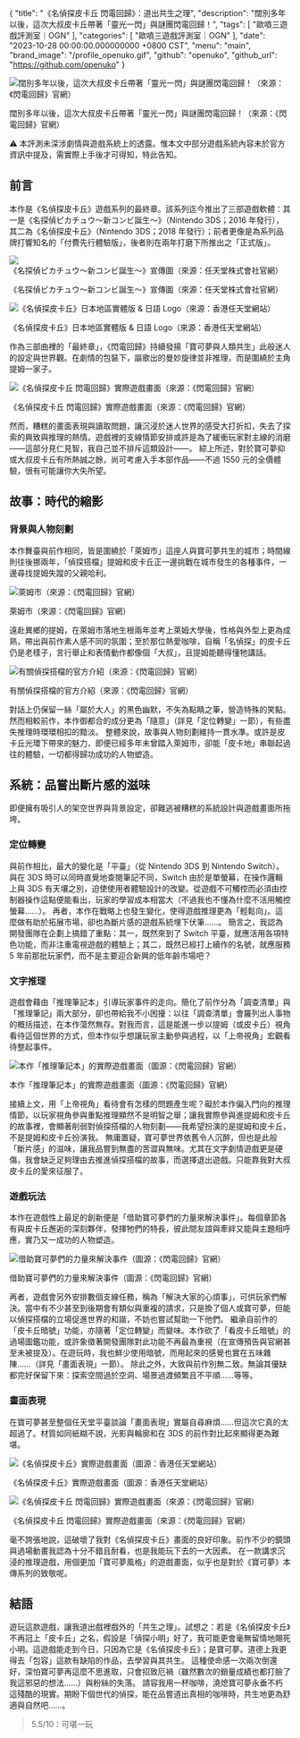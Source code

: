 {
  "title": "《名偵探皮卡丘 閃電回歸》：道出共生之理",
  "description": "闊別多年以後，這次大叔皮卡丘帶著「靈光一閃」與謎團閃電回歸！",
  "tags": [
    "歐噴三遊戲評測室｜OGN"
  ],
  "categories": [
    "歐噴三遊戲評測室｜OGN"
  ],
  "date": "2023-10-28 00:00:00.000000000 +0800 CST",
  "menu": "main",
  "brand_image": "/profile_openuko.gif",
  "github": "openuko",
  "github_url": "https://github.com/openuko"
}

![闊別多年以後，這次大叔皮卡丘帶著「靈光一閃」與謎團閃電回歸！（來源：《閃電回歸》官網）](game-background.webp)

闊別多年以後，這次大叔皮卡丘帶著「靈光一閃」與謎團閃電回歸！（來源：《閃電回歸》官網）

<aside>
⚠️ 本評測未深涉劇情與遊戲系統上的透露。惟本文中部分遊戲系統內容未於官方資訊中提及，需實際上手後才可得知，特此告知。
</aside>

## 前言

本作是《名偵探皮卡丘》遊戲系列的最終章。該系列迄今推出了三部遊戲軟體：其一是《名探偵ピカチュウ～新コンビ誕生～》（Nintendo 3DS；2016 年發行），其二為《名偵探皮卡丘》（Nintendo 3DS；2018 年發行）；前者更像是為系列品牌打響知名的「付費先行體驗版」，後者則在兩年打磨下所推出之「正式版」。

![《名探偵ピカチュウ～新コンビ誕生～》宣傳圖（來源：任天堂株式會社官網）](dp0.webp)

《名探偵ピカチュウ～新コンビ誕生～》宣傳圖（來源：任天堂株式會社官網）

![《名偵探皮卡丘》日本地區實體版 & 日語 Logo（來源：香港任天堂網站）](dp1.webp)

《名偵探皮卡丘》日本地區實體版 & 日語 Logo（來源：香港任天堂網站）

作為三部曲裡的「最終章」，《閃電回歸》持續發揚「寶可夢與人類共生」此般迷人的設定與世界觀。在劇情的包裝下，謳歌出的曼妙旋律並非推理，而是圍繞於主角提姆一家子。

![《名偵探皮卡丘 閃電回歸》實際遊戲畫面（來源：《閃電回歸》官網）](dp2.webp)

《名偵探皮卡丘 閃電回歸》實際遊戲畫面（來源：《閃電回歸》官網）

然而，糟糕的畫面表現與讀取問題，讓沉浸於迷人世界的感受大打折扣，失去了探索的興致與推理的熱情。遊戲裡的支線情節安排或許是為了緩衝玩家對主線的消磨——這部分見仁見智，我自己並不排斥這類設計——。
綜上所述，對於寶可夢抑或大叔皮卡丘有所熱誠之餘，尚可考慮入手本部作品——不過 1550 元的全價體驗，很有可能讓你大失所望。

## 故事：時代的縮影

### 背景與人物刻劃

本作舞臺與前作相同，皆是圍繞於「萊姆市」這座人與寶可夢共生的城市；時間線則往後挪兩年，「偵探搭檔」提姆和皮卡丘正一邊挑戰在城市發生的各種事件，一邊尋找提姆失蹤的父親哈利。

![萊姆市（來源：《閃電回歸》官網）](dp2-map.webp)

萊姆市（來源：《閃電回歸》官網）

遠赴異鄉的提姆，在萊姆市落地生根兩年並考上萊姆大學後，性格與外型上更為成熟，帶出與前作素人感不同的氛圍；至於那位熱愛咖啡，自稱「名偵探」的皮卡丘仍是老樣子，言行舉止和表情動作都像個「大叔」，且提姆能聽得懂牠講話。

![有關偵探搭檔的官方介紹（來源：《閃電回歸》官網）](dp2-introduction.webp)

有關偵探搭檔的官方介紹（來源：《閃電回歸》官網）

對話上仍保留一絲「屬於大人」的黑色幽默，不失為點睛之筆，營造特殊的笑點。然而相較前作，本作御都合的成分更為「隨意」（詳見「定位轉變」一節），有些盡失推理時環環相扣的黯淡。
整體來說，故事與人物刻劃維持一貫水準。或許是皮卡丘光環下帶來的魅力，即便已經多年未曾踏入萊姆市，卻能「皮卡地」串聯起過往的體驗，一切都得歸功成功的人物塑造。

## 系統：品嘗出斷片感的滋味

即便擁有吸引人的架空世界與背景設定，卻難逃被糟糕的系統設計與遊戲畫面所拖垮。

### 定位轉變

與前作相比，最大的變化是「平臺」（從 Nintendo 3DS 到 Nintendo Switch）。與在 3DS 時可以同時直覺地查閱筆記不同，Switch 由於是單螢幕，在操作邏輯上與 3DS 有天壤之別，迫使使用者體驗設計的改變。從遊戲不可觸控而必須由控制器操作這點便能看出，玩家的學習成本相當大（不過我也不懂為什麼不活用觸控螢幕……）。
再者，本作在戰略上也發生變化，使得遊戲推理更為「輕鬆向」。這麼做有助於拓展市場，卻也為斷片感的遊戲系統埋下伏筆……。
簡言之，我認為開發團隊在企劃上搞錯了重點：其一，既然來到了 Switch 平臺，就應活用各項特色功能，而非注重電視遊戲的體驗上；其二，既然已經打上續作的名號，就應服務 5 年前那批玩家們，而不是主要迎合新興的低年齡市場吧？

### 文字推理

遊戲會藉由「推理筆記本」引導玩家事件的走向。簡化了前作分為「調查清單」與「推理筆記」兩大部分，卻也帶給我不小困擾：以往「調查清單」會羅列出人事物的概括描述，在本作蕩然無存。對我而言，這是能進一步以提姆（或皮卡丘）視角看待這個世界的方式，但本作似乎想讓玩家主動參與過程，以「上帝視角」宏觀看待整起事件。

![本作「推理筆記本」的實際遊戲畫面（圖源：《閃電回歸》官網）](dp2-feature-1.webp)

本作「推理筆記本」的實際遊戲畫面（圖源：《閃電回歸》官網）

接續上文，用「上帝視角」看待會有怎樣的問題產生呢？礙於本作偏入門向的推理情節，以玩家視角參與重點推理顯然不是明智之舉；讓我實際參與進提姆和皮卡丘的故事裡，會顯著削弱對偵探搭檔的人物刻劃——我希望扮演的是提姆和皮卡丘，不是提姆和皮卡丘扮演我。
無庸置疑，寶可夢世界依舊令人沉醉，但也是此般「斷片感」的滋味，讓我品嘗到無盡的苦澀與無味。尤其在文字劇情遊戲更是硬傷，我會缺乏足夠理由去推進偵探搭檔的故事，而選擇退出遊戲。只能靠我對大叔皮卡丘的愛來征服了。

### 遊戲玩法

本作在遊戲性上最足的創新便是「借助寶可夢們的力量來解決事件」。每個章節各有與皮卡丘邂逅的深刻夥伴，發揮牠們的特長，彼此間友誼與牽絆又能與主題相呼應，實乃又一成功的人物塑造。

![借助寶可夢們的力量來解決事件（圖源：《閃電回歸》官網）](dp2-feature-2.webp)

借助寶可夢們的力量來解決事件（圖源：《閃電回歸》官網）

再者，遊戲會另外安排數個支線任務，稱為「解決大家的心煩事」，可供玩家們解決。當中有不少甚至到後期會有類似與重複的請求，只是換了個人或寶可夢，但能以偵探搭檔的立場促進世界的和諧，不妨也嘗試幫助一下他們。
繼承自前作的「皮卡丘暗號」功能，亦隨著「定位轉變」而變味。本作砍了「看皮卡丘暗號」的過場圖鑑功能，或許象徵著開發團隊對此功能不再最為重視（在宣傳預告與官網甚至未被提及）。在遊玩時，我也鮮少使用暗號，而用起來的感覺也實在五味雜陳……（詳見「畫面表現」一節）。
除此之外，大致與前作別無二致。無論其優缺都完好保留下來：探索空間過於空洞、場景過渡頻繁且不平順……等等。

### 畫面表現

在寶可夢甚至整個任天堂平臺談論「畫面表現」實屬自尋麻煩……但這次它真的太超過了。材質如同紙糊不說，光影與輪廓和在 3DS 的前作對比起來顯得更為難堪。

![《名偵探皮卡丘》實際遊戲畫面（圖源：香港任天堂網站）](dp1-cht.webp)

《名偵探皮卡丘》實際遊戲畫面（圖源：香港任天堂網站）

![《名偵探皮卡丘 閃電回歸》實際遊戲畫面（來源：《閃電回歸》官網）](dp2.webp)

《名偵探皮卡丘 閃電回歸》實際遊戲畫面（來源：《閃電回歸》官網）

毫不誇張地說，這破壞了我對《名偵探皮卡丘》畫面的良好印象。前作不少的鏡頭與過場動畫我認為十分不錯且耐看，也是我能玩下去的一大因素。
在一款講求沉浸的推理遊戲，用個更加「寶可夢風格」的遊戲畫面，似乎也是對於《寶可夢》本傳系列的致敬呢。

## 結語

遊玩這款遊戲，讓我道出戲裡戲外的「共生之理」。試想之：若是《名偵探皮卡丘》不再冠上「皮卡丘」之名，假設是「偵探小明」好了，我可能更會毫無留情地賜死小明。這遊戲能走到今日，只因為它是《名偵探皮卡丘》；是寶可夢。道德上我更得去「包容」這款有缺陷的作品，去學習與其共生。
這種使命感一次兩次倒還好，深怕寶可夢再這麼不思進取，只會招致厄禍（雖然數次的銷量成績也都打臉了我這邪惡的想法……）與粉絲的失落。
請容我用一杯咖啡，澆熄寶可夢永垂不朽這殘酷的現實。期盼下個世代的偵探，能在品嘗道出真相的咖啡時，共生地更為舒適與自然吧……。

> 5.5/10：可堪一玩
